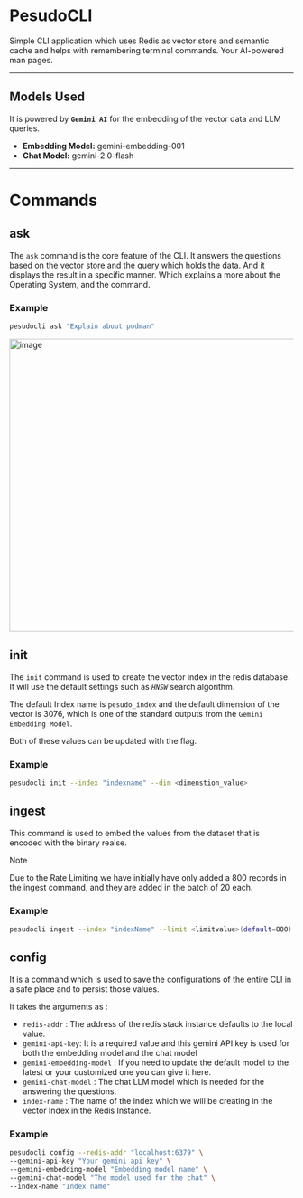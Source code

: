 # PesudoCLI

Simple CLI application which uses Redis as vector store and semantic cache and helps with remembering terminal commands. Your AI-powered man pages. 

---

## Models Used
It is powered by **`Gemini AI`** for the embedding of the vector data and LLM queries. 

 - **Embedding Model:** gemini-embedding-001
 - **Chat Model:** gemini-2.0-flash 

---

# Commands

## ask 
The `ask` command is the core feature of the CLI. It answers the questions based on the vector store and the query which holds the data. And it displays the result in a specific manner. Which explains a more about the Operating System, and the command.

### Example 
```bash
pesudocli ask "Explain about podman"
```
<img width="1105" height="518" alt="image" src="https://github.com/user-attachments/assets/e37b1589-eef8-4b20-9977-c129040cc7bf" />


## init
The `init` command is used to create the vector index in the redis database. It will use the default settings such as *`HNSW`* search algorithm.

The default Index name is `pesudo_index` and the default dimension of the vector is 3076, which is one of the standard outputs from the `Gemini Embedding Model`. 

Both of these values can be updated with the flag.

### Example 

```bash
pesudocli init --index "indexname" --dim <dimenstion_value>
```

## ingest 

This command is used to embed the values from the dataset that is encoded with the binary realse. 

> [!NOTE]
> Due to the Rate Limiting we have initially have only added a 800 records in the ingest command, and they are added in the batch of 20 each. 

### Example 
```bash 
pesudocli ingest --index "indexName" --limit <limitvalue>(default=800)
```

## config 

It is a command which is used to save the configurations of the entire CLI in a safe place and to persist those values. 

It takes the arguments as :
 
- `redis-addr` : The address of the redis stack instance defaults to the local value.
- `gemini-api-key`: It is a required value and this gemini API key is used for both the embedding model and the chat model 
- `gemini-embedding-model` : If you need to update the default model to the latest or your customized one you can give it here. 
- `gemini-chat-model` : The chat LLM model which is needed for  the answering the questions.
- `index-name` : The name of the index which we will be creating in the vector Index in the Redis Instance. 

### Example 

```bash
pesudocli config --redis-addr "localhost:6379" \
--gemini-api-key "Your gemini api key" \
--gemini-embedding-model "Embedding model name" \
--gemini-chat-model "The model used for the chat" \
--index-name "Index name"
```
